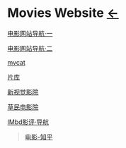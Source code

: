 # Movies Website [←](../index.md)

[电影网站导航·一](http://www.ziyuangou.com/tag/zaixiandianying/)

[电影网站导航·二](http://www.staycu.com/archives/237)

[mvcat](http://www.mvcat.com)

[片库](https://www.pianku.me/tv/wNiNWarFDM.html)

[新视觉影院](https://www.ixinshijue.com/)

[草民电影院](https://www.cmdy2020.com/kongbupian.html)

[IMbd影评·导航](https://m.imdb.com/?ref_=ft_mdot)

[]()

[]()

[]()

> [电影-知乎](https://zhuanlan.zhihu.com/p/34028598)
